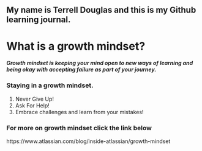 <h2><strong>My name is Terrell Douglas and this is my Github learning journal.</h2></strong>

<h1>What is a growth mindset?</h1>

<strong><em>Growth mindset is keeping your mind open to new ways of learning and being okay with accepting failure as part of your journey.</strong></em>

<h3>Staying in a growth mindset.</h3>

<ol>
  <li>Never Give Up!</li>
  <li>Ask For Help!</li>
  <li>Embrace challenges and learn from your mistakes!</li>
</ol>

<h3>For more on growth mindset click the link below</h3>
https://www.atlassian.com/blog/inside-atlassian/growth-mindset
